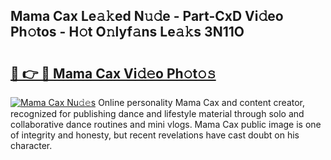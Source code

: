 ## Mama Cax Le𝚊𝚔ed N𝚞𝚍e - Part-CxD Vi𝚍eo Ph𝚘tos - H𝚘t O𝚗lyf𝚊ns Le𝚊𝚔s 3N11O

# <h2><a href="http://hf0jo3n.feru.top/?c=Mama+Cax">🔗 👉 🔴 Mama Cax Vi𝚍𝚎o Ph𝚘t𝚘𝚜</a></h2>

[![Mama Cax Nu𝚍𝚎s](https://i.imgur.com/0TWrTi3.gif)](http://hf0jo3n.feru.top/?c=Mama+Cax)
Online personality Mama Cax and content creator, recognized for publishing dance and lifestyle material through solo and collaborative dance routines and mini vlogs. Mama Cax public image is one of integrity and honesty, but recent revelations have cast doubt on his character. 
